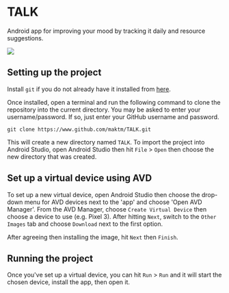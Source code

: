 # TALK
Android app for improving your mood by tracking it daily and resource suggestions.

![](assets/sample.gif)

## Setting up the project
Install `git` if you do not already have it installed from [here](https://git-scm.com/).

Once installed, open a terminal and run the following command to clone the repository into the current directory. You may be asked to enter your username/password. If so, just enter your GitHub username and password.

`git clone https://www.github.com/maktm/TALK.git`

This will create a new directory named `TALK`. To import the project into Android Studio, open Android Studio then hit `File` > `Open` then choose the new directory that was created.

## Set up a virtual device using AVD
To set up a new virtual device, open Android Studio then choose the drop-down menu for AVD devices next to the 'app' and choose 'Open AVD Manager'. From the AVD Manager, choose `Create Virtual Device` then choose a device to use (e.g. Pixel 3). After hitting `Next`, switch to the `Other Images` tab and choose `Download` next to the first option.

After agreeing then installing the image, hit `Next` then `Finish`.

## Running the project
Once you've set up a virtual device, you can hit `Run` > `Run` and it will start the chosen device, install the app, then open it.

